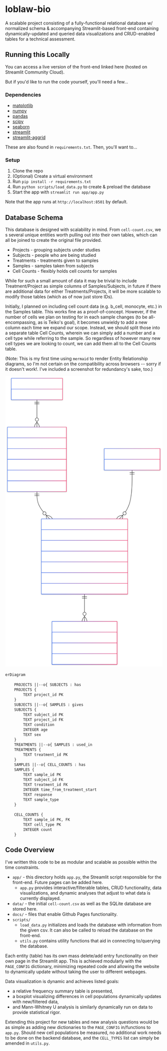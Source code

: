 # loblaw-bio

A scalable project consisting of a fully-functional relational database w/ normalized schema & accompanying Streamlit-based front-end containing dynamically-updated and queried data visualizations and CRUD-enabled tables for a technical assessment.

## Running this Locally

You can access a live version of the front-end linked here (hosted on Streamlit Community Cloud).

But if you'd like to run the code yourself, you'll need a few...

### Dependencies

* [matplotlib](https://matplotlib.org/)
* [numpy](https://numpy.org)
* [pandas](https://pandas.pydata.org/)
* [scipy](https://scipy.org/)
* [seaborn](https://seaborn.pydata.org/)
* [streamlit](https://streamlit.io/)
* [streamlit-aggrid](https://www.ag-grid.com/)

These are also found in `requirements.txt`. Then, you'll want to...

### Setup

1. Clone the repo
2. (Optional) Create a virtual environment
3. Run `pip install -r requirements.txt`
4. Run `python scripts/load_data.py` to create & preload the database
5. Start the app with `streamlit run app/app.py`

Note that the app runs at `http://localhost:8501` by default.

## Database Schema

This database is designed with scalability in mind. From `cell-count.csv`, we s several unique entities worth pulling out into their own tables, which can all be joined to create the original file provided.

* Projects - grouping subjects under studies
* Subjects - people who are being studied
* Treatments - treatments given to samples
* Samples - samples taken from subjects
* Cell Counts - flexibly holds cell counts for samples

While for such a small amount of data it may be trivial to include Treatment/Project as simple columns of Samples/Subjects, in future if there are additional data for either Treatments/Projects, it will be more scalable to modify those tables (which as of now just store IDs).

Initially, I planned on including cell count data (e.g. b_cell, monocyte, etc.) in the Samples table. This works fine as a proof-of-concept. However, if the number of cells we plan on testing for in each sample changes (to be all-encompassing, as is Teiko's goal), it becomes unwieldy to add a new column each time we expand our scope. Instead, we should split those into a separate table Cell Counts, wherein we can simply add a number and a cell type while referring to the sample. So regardless of however many new cell types we are looking to count, we can add them all to the Cell Counts table.

(Note: This is my first time using `mermaid` to render Entity Relationship diagrams, so I'm not certain on the compatibility across browsers -- sorry if it doesn't work!. I've included a screenshot for redundancy's sake, too.)

![An Entity Relationship diagram of the database included.](https://github.com/liaoxmichael/loblaw-bio/blob/main/docs/ERD.svg)

```mermaid
erDiagram

    PROJECTS ||--o{ SUBJECTS : has
    PROJECTS {
        TEXT project_id PK
    }
    SUBJECTS ||--o{ SAMPLES : gives
    SUBJECTS {
        TEXT subject_id PK
        TEXT project_id FK
        TEXT condition
        INTEGER age
        TEXT sex
    }
    TREATMENTS ||--o{ SAMPLES : used_in
    TREATMENTS {
        TEXT treatment_id PK
    }
    SAMPLES ||--o{ CELL_COUNTS : has
    SAMPLES {
        TEXT sample_id PK
        TEXT subject_id FK
        TEXT treatment_id FK
        INTEGER time_from_treatment_start
        TEXT response
        TEXT sample_type
    }

    CELL_COUNTS {
        TEXT sample_id PK, FK
        TEXT cell_type PK
        INTEGER count
    }

```

## Code Overview

I've written this code to be as modular and scalable as possible within the time constraints.

* `app/` - this directory holds `app.py`, the Streamlit script responsible for the front-end. Future pages can be added here.
  * `app.py` provides interactive/filterable tables, CRUD functionality, data visualizations, and dynamic analyses that adjust to what data is currently displayed.
* `data/` - the initial `cell-count.csv` as well as the SQLite database are stored here.
* `docs/` - files that enable Github Pages functionality.
* `scripts/`
  * `load_data.py` initializes and loads the database with information from the given csv. It can also be called to reload the database on the front-end.
  * `utils.py` contains utility functions that aid in connecting to/querying the database.

Each entity (table) has its own mass delete/add entry functionality on their own page in the Streamlit app. This is achieved modularly with the `PAGE_CONFIG` dictionary, minimizing repeated code and allowing the website to dynamically update without taking the user to different webpages.

Data visualization is dynamic and achieves listed goals:

* a relative frequency summary table is presented,
* a boxplot visualizing differences in cell populations dynamically updates with new/filtered data,
* and Mann-Whitney U analysis is similarly dynamically run on data to provide statistical rigor.

Extending this project for new tables and new analysis questions would be as simple as adding new dictionaries to the `PAGE_CONFIG` in/functions to `app.py`. Should new cell populations be measured, no additional work needs to be done on the backend database, and the `CELL_TYPES` list can simply be amended in `utils.py`.
